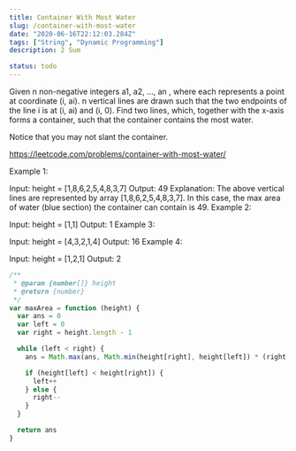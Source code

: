 ```yaml
---
title: Container With Most Water
slug: /container-with-most-water
date: "2020-06-16T22:12:03.284Z"
tags: ["String", "Dynamic Programming"]
description: 2 Sum

status: todo
---
```


Given n non-negative integers a1, a2, ..., an , where each represents a point at coordinate (i, ai). n vertical lines are drawn such that the two endpoints of the line i is at (i, ai) and (i, 0). Find two lines, which, together with the x-axis forms a container, such that the container contains the most water.

Notice that you may not slant the container.

https://leetcode.com/problems/container-with-most-water/

Example 1:

Input: height = [1,8,6,2,5,4,8,3,7]
Output: 49
Explanation: The above vertical lines are represented by array [1,8,6,2,5,4,8,3,7]. In this case, the max area of water (blue section) the container can contain is 49.
Example 2:

Input: height = [1,1]
Output: 1
Example 3:

Input: height = [4,3,2,1,4]
Output: 16
Example 4:

Input: height = [1,2,1]
Output: 2

```javascript
/**
 * @param {number[]} height
 * @return {number}
 */
var maxArea = function (height) {
  var ans = 0
  var left = 0
  var right = height.length - 1

  while (left < right) {
    ans = Math.max(ans, Math.min(height[right], height[left]) * (right - left))

    if (height[left] < height[right]) {
      left++
    } else {
      right--
    }
  }

  return ans
}
```
